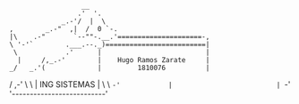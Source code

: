                       __
                     .'  '.
                 _.-'/  |  \
    ,        _.-"  ,|  /  0 `-.
    |\    .-"       `--""-.__.'=====================-,
    \ '-'`        .___.--._)=========================|
     \            .'      |                          |
      |     /,_.-'        |    Hugo Ramos Zarate     |
    _/   _.'(             |         1810076          |
   /  ,-' \  \            |      ING SISTEMAS        |
   \  \    `-'            |                          |
    `-'                   '--------------------------'
